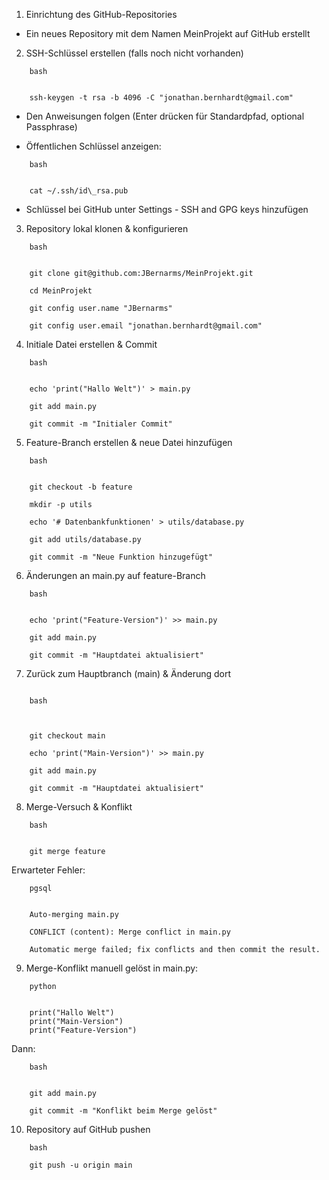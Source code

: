 1. Einrichtung des GitHub-Repositories

- Ein neues Repository mit dem Namen MeinProjekt auf GitHub erstellt



2. SSH-Schlüssel erstellen (falls noch nicht vorhanden)


```
	bash


	ssh-keygen -t rsa -b 4096 -C "jonathan.bernhardt@gmail.com"
```

- Den Anweisungen folgen (Enter drücken für Standardpfad, optional Passphrase)



- Öffentlichen Schlüssel anzeigen:


```
	bash


	cat ~/.ssh/id\_rsa.pub
```


- Schlüssel bei GitHub unter Settings - SSH and GPG keys hinzufügen



3. Repository lokal klonen \& konfigurieren


```
	bash


	git clone git@github.com:JBernarms/MeinProjekt.git

	cd MeinProjekt

	git config user.name "JBernarms"

	git config user.email "jonathan.bernhardt@gmail.com"
```

4. Initiale Datei erstellen \& Commit

```
	bash


	echo 'print("Hallo Welt")' > main.py

	git add main.py

	git commit -m "Initialer Commit"
```

5. Feature-Branch erstellen \& neue Datei hinzufügen


```
	bash

	
	git checkout -b feature

	mkdir -p utils

	echo '# Datenbankfunktionen' > utils/database.py

	git add utils/database.py

	git commit -m "Neue Funktion hinzugefügt"
```

6. Änderungen an main.py auf feature-Branch


```
	bash

	
	echo 'print("Feature-Version")' >> main.py

	git add main.py

	git commit -m "Hauptdatei aktualisiert"
```

7. Zurück zum Hauptbranch (main) \& Änderung dort

```

	bash



	git checkout main

	echo 'print("Main-Version")' >> main.py

	git add main.py

	git commit -m "Hauptdatei aktualisiert"
```

8. Merge-Versuch & Konflikt

```
	bash


	git merge feature
```

Erwarteter Fehler:


```
	pgsql


	Auto-merging main.py

	CONFLICT (content): Merge conflict in main.py

	Automatic merge failed; fix conflicts and then commit the result.
```

9. Merge-Konflikt manuell gelöst in main.py:

```
	python


	print("Hallo Welt")
	print("Main-Version")
	print("Feature-Version")
```

Dann:


```
	bash

	
	git add main.py

	git commit -m "Konflikt beim Merge gelöst"
```

10. Repository auf GitHub pushen

```
	bash
	
	git push -u origin main
```

